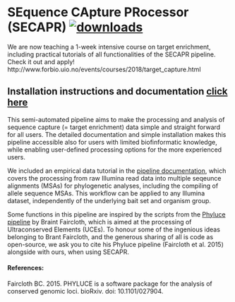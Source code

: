 # SEquence CApture PRocessor (SECAPR) [![downloads](https://anaconda.org/bioconda/secapr/badges/downloads.svg)](http://bioconda.github.io/recipes/secapr/README.html)


<div class="alert alert-block alert-success">
We are now teaching a 1-week intensive course on target enrichment, including practical tutorials of all functionalities of the SECAPR pipeline. Check it out and apply!
http://www.forbio.uio.no/events/courses/2018/target_capture.html
</div>


## Installation instructions and documentation [click here](./documentation.ipynb)

This semi-automated pipeline aims to make the processing and analysis of sequence capture (= target enrichment) data simple and straight forward for all users. The detailed documentation and simple installation makes this pipeline accessible also for users with limited biofinformatic knowledge, while enabling user-defined processing options for the more experienced users.

We included an empirical data tutorial in the [pipeline documentation](./documentation.ipynb), which covers the processing from raw Illumina read data into multiple seqeunce alignments (MSAs) for phylogenetic analyses, including the compiling of allele sequence MSAs. This workflow can be applied to any Illumina dataset, independently of the underlying bait set and organism group.

Some functions in this pipeline are inspired by the scripts from the [Phyluce pipeline](https://github.com/faircloth-lab/phyluce) by Braint Faircloth, which is aimed at the processing of Ultraconserved Elements (UCEs). To honour some of the ingenious ideas belonging to Brant Faircloth, and the generous sharing of all is code as open-source, we ask you to cite his Phyluce pipeline (Faircloth et al. 2015) alongside with ours, when using SECAPR.  

#### References:
Faircloth BC. 2015. PHYLUCE is a software package for the analysis of conserved genomic loci. bioRxiv. doi: 10.1101/027904.

